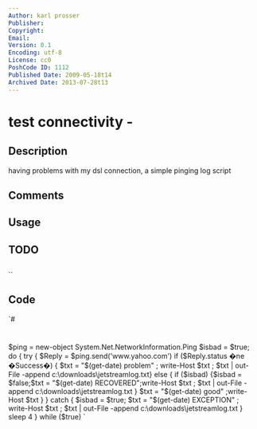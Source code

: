 ```yaml
---
Author: karl prosser
Publisher: 
Copyright: 
Email: 
Version: 0.1
Encoding: utf-8
License: cc0
PoshCode ID: 1112
Published Date: 2009-05-18t14
Archived Date: 2013-07-28t13
---
```


# test connectivity - 

## Description

having problems with my dsl connection, a simple pinging log script

## Comments



## Usage



## TODO



## 

``

## Code

`#
 #
 
 
 $ping = new-object System.Net.NetworkInformation.Ping
 $isbad = $true;
 do {
 try {
     $Reply = $ping.send('www.yahoo.com')
     if ($Reply.status �ne �Success�) { $txt = "$(get-date) problem"  ; write-Host $txt ; $txt | out-File -append c:\downloads\jetstreamlog.txt} 
     else { 
         if ($isbad) {$isbad = $false;$txt = "$(get-date) RECOVERED";write-Host $txt ; $txt | out-File -append c:\downloads\jetstreamlog.txt  }
         $txt = "$(get-date) good" ;write-Host $txt }
     }
 catch {
     $isbad = $true;
     $txt = "$(get-date) EXCEPTION"  ; write-Host $txt ; $txt | out-File -append c:\downloads\jetstreamlog.txt
 }
 sleep 4
 }
 while ($true)
`


